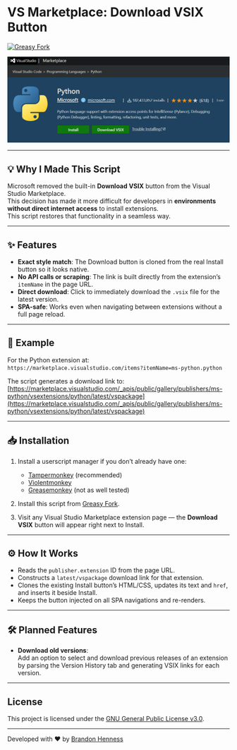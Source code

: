 # VS Marketplace: Download VSIX Button

[![Greasy Fork](https://img.shields.io/badge/Greasy%20Fork-View%20Script-blue)](https://greasyfork.org/en/scripts/548857-vs-marketplace-download-vsix)

![Download VSIX Button Screenshot](./vsix-download-button-screenshot.png)

---

## 💡 Why I Made This Script

Microsoft removed the built-in **Download VSIX** button from the Visual Studio Marketplace.  
This decision has made it more difficult for developers in **environments without direct internet access** to install extensions.  
This script restores that functionality in a seamless way.

---

## ✨ Features

- **Exact style match**: The Download button is cloned from the real Install button so it looks native.
- **No API calls or scraping**: The link is built directly from the extension’s `itemName` in the page URL.
- **Direct download**: Click to immediately download the `.vsix` file for the latest version.
- **SPA-safe**: Works even when navigating between extensions without a full page reload.

---

## 🔗 Example

For the Python extension at:  
`https://marketplace.visualstudio.com/items?itemName=ms-python.python`

The script generates a download link to:  
[https://marketplace.visualstudio.com/_apis/public/gallery/publishers/ms-python/vsextensions/python/latest/vspackage](https://marketplace.visualstudio.com/_apis/public/gallery/publishers/ms-python/vsextensions/python/latest/vspackage)

---

## 📥 Installation

1. Install a userscript manager if you don’t already have one:
   - [Tampermonkey](https://www.tampermonkey.net/) (recommended)
   - [Violentmonkey](https://violentmonkey.github.io/)
   - [Greasemonkey](https://www.greasespot.net/) (not as well tested)

2. Install this script from [Greasy Fork](https://greasyfork.org/en/scripts/548857-vs-marketplace-download-vsix).

3. Visit any Visual Studio Marketplace extension page — the **Download VSIX** button will appear right next to Install.

---

## ⚙ How It Works

- Reads the `publisher.extension` ID from the page URL.
- Constructs a `latest/vspackage` download link for that extension.
- Clones the existing Install button’s HTML/CSS, updates its text and `href`, and inserts it beside Install.
- Keeps the button injected on all SPA navigations and re-renders.

---

## 🛠 Planned Features

- **Download old versions**:  
  Add an option to select and download previous releases of an extension by parsing the Version History tab and generating VSIX links for each version.

---

## License

This project is licensed under the [GNU General Public License v3.0](LICENSE).

---

Developed with ❤️ by [Brandon Henness](https://github.com/brandonhenness)
